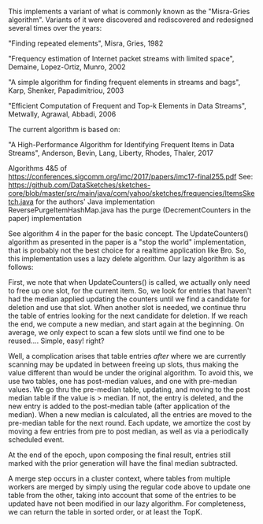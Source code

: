 This implements a variant of what is commonly known as the "Misra-Gries algorithm".
 Variants of it were discovered and rediscovered and redesigned several times over the years:

  "Finding repeated elements", Misra, Gries, 1982
  
  "Frequency estimation of Internet packet streams with limited space", Demaine, Lopez-Ortiz, Munro, 2002
  
  "A simple algorithm for finding frequent elements in streams and bags", Karp, Shenker, Papadimitriou, 2003
  
  "Efficient Computation of Frequent and Top-k Elements in Data Streams", Metwally, Agrawal, Abbadi, 2006

The current algorithm is based on:

  "A High-Performance Algorithm for Identifying Frequent Items in Data Streams",  Anderson, Bevin, Lang, Liberty, Rhodes, Thaler, 2017

Algorithms 4&5 of https://conferences.sigcomm.org/imc/2017/papers/imc17-final255.pdf
 See: https://github.com/DataSketches/sketches-core/blob/master/src/main/java/com/yahoo/sketches/frequencies/ItemsSketch.java
  for the authors' Java implementation
  ReversePurgeItemHashMap.java has the purge (DecrementCounters in the paper) implementation

See algorithm 4 in the paper for the basic concept.
 The UpdateCounters() algorithm as presented in the paper is a "stop the world" implementation, that
 is probably not the best choice for a realtime application like Bro.  So, this implementation uses
 a lazy delete algorithm.  Our lazy algorithm is as follows:

 First, we note that when UpdateCounters() is called, we actually only need to free up one slot,
  for the current item.
 So, we look for entries that haven't had the median applied updating the counters until we find a
  candidate for deletion and use that slot.  When another slot is needed, we continue thru the
  table of entries looking for the next candidate for deletion.  If we reach the end, we compute
  a new median, and start again at the beginning.  On average, we only expect to scan a few slots
  until we find one to be reused....  Simple, easy!  right?

 Well, a complication arises that table entries *after* where we are currently scanning may
  be updated in between freeing up slots, thus making the value different than would be under
  the original algorithm.  To avoid this, we use two tables, one has post-median values,
  and one with pre-median values.  We go thru the pre-median table, updating, and moving to
  the post median table if the value is > median.  If not, the entry is deleted, and the
  new entry is added to the post-median table (after application of the median).  When a
  new median is calculated, all the entries are moved to the pre-median table for the
  next round.  Each update, we amortize the cost by moving a few entries from pre to
  post median, as well as via a periodically scheduled event.

  At the end of the epoch, upon composing the final result, entries still marked with the
  prior generation will have the final median subtracted.

 A merge step occurs in a cluster context, where tables from multiple workers are merged by
  simply using the regular code above to update one table from the other, taking into account
  that some of the entries to be updated have not been modified in our lazy algorithm.
  For completeness, we can return the table in sorted order, or at least the TopK.
